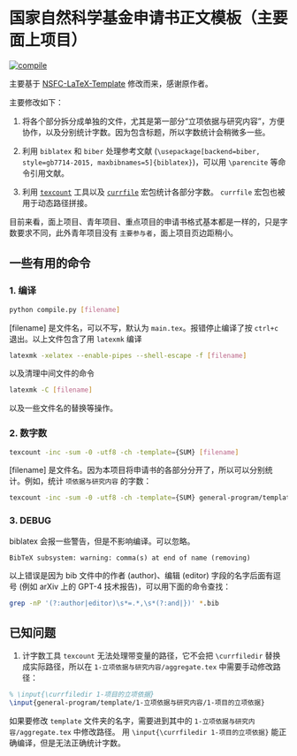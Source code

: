 # 国家自然科学基金申请书正文模板（主要面上项目）

[![compile](https://github.com/wenh06/NSFC-Template/actions/workflows/compile.yml/badge.svg)](https://github.com/wenh06/NSFC-Template/actions/workflows/compile.yml)

主要基于 [NSFC-LaTeX-Template](https://github.com/Ruzim/NSFC-application-template-latex) 修改而来，感谢原作者。

主要修改如下：

1. 将各个部分拆分成单独的文件，尤其是第一部分“立项依据与研究内容”，方便协作，以及分别统计字数。因为包含标题，所以字数统计会稍微多一些。

2. 利用 `biblatex` 和 `biber` 处理参考文献 (`\usepackage[backend=biber, style=gb7714-2015, maxbibnames=5]{biblatex}`)，可以用 `\parencite` 等命令引用文献。

3. 利用 [`texcount`](https://ctan.org/pkg/texcount) 工具以及 [`currfile`](https://ctan.org/pkg/currfile) 宏包统计各部分字数。 `currfile` 宏包也被用于动态路径拼接。

目前来看，面上项目、青年项目、重点项目的申请书格式基本都是一样的，只是字数要求不同，此外青年项目没有 `主要参与者`，面上项目页边距稍小。

## 一些有用的命令

### 1. 编译

```bash
python compile.py [filename]
```

[filename] 是文件名，可以不写，默认为 `main.tex`。报错停止编译了按 `ctrl+c` 退出。以上文件包含了用 `latexmk` 编译

```bash
latexmk -xelatex --enable-pipes --shell-escape -f [filename]
```

以及清理中间文件的命令

```bash
latexmk -C [filename]
```

以及一些文件名的替换等操作。

### 2. 数字数

```bash
texcount -inc -sum -0 -utf8 -ch -template={SUM} [filename]
```

[filename] 是文件名。因为本项目将申请书的各部分分开了，所以可以分别统计。例如，统计 `项依据与研究内容` 的字数：

```bash
texcount -inc -sum -0 -utf8 -ch -template={SUM} general-program/template/1-立项依据与研究内容/aggregate.tex
```

### 3. DEBUG

biblatex 会报一些警告，但是不影响编译。可以忽略。

```
BibTeX subsystem: warning: comma(s) at end of name (removing)
```

以上错误是因为 bib 文件中的作者 (author)、编辑 (editor) 字段的名字后面有逗号 (例如 arXiv 上的 GPT-4 技术报告)，可以用下面的命令查找：

```bash
grep -nP '(?:author|editor)\s*=.*,\s*(?:and|})' *.bib
```

## 已知问题

1. 计字数工具 `texcount` 无法处理带变量的路径，它不会把 `\currfiledir` 替换成实际路径，所以在 `1-立项依据与研究内容/aggregate.tex` 中需要手动修改路径：

```latex
% \input{\currfiledir 1-项目的立项依据}
\input{general-program/template/1-立项依据与研究内容/1-项目的立项依据}
```

如果要修改 `template` 文件夹的名字，需要进到其中的 `1-立项依据与研究内容/aggregate.tex` 中修改路径。
用 `\input{\currfiledir 1-项目的立项依据}` 能正确编译，但是无法正确统计字数。

